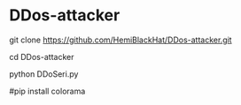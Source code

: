 # DDos-attacker

git clone https://github.com/HemiBlackHat/DDos-attacker.git

cd DDos-attacker

python DDoSeri.py

#pip install colorama
